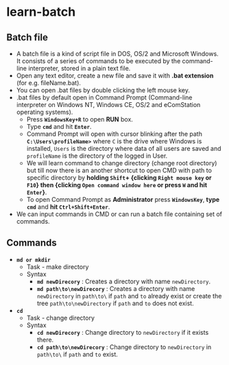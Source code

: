 # learn-batch

## Batch file
- A batch file is a kind of script file in DOS, OS/2 and Microsoft Windows. It consists of a series of commands to be executed by the command-line interpreter, stored in a plain text file.
- Open any text editor, create a new file and save it with **.bat extension** (for e.g. fileName.bat).
- You can open .bat files by double clicking the left mouse key.
- .bat files by default open in Command Prompt (Command-line interpreter on Windows NT, Windows CE, OS/2 and eComStation operating systems).
  - Press **`WindowsKey+R`** to open **RUN** box.
  - Type **`cmd`** and hit **`Enter`**.
  - Command Prompt will open with cursor blinking after the path **`C:\Users\profileName>`** where `C` is the drive where Windows is installed, `Users` is the directory where data of all users are saved and `profileName` is the directory of the logged in User.
  - We will learn command to change directory (change root directory) but till now there is an another shortcut to open CMD with path to specific directory by **holding `Shift`+ {clicking `Right mouse key` or `F10`} then {clicking `Open command window here` or press `W` and hit `Enter`}**.
  - To open Command Prompt as **Administrator** press **`WindowsKey`**, **type `cmd`** and **hit `Ctrl+Shift+Enter`**.
- We can input commands in CMD or can run a batch file containing set of commands.

## Commands
- **`md or mkdir`**
  - Task - make directory
  - Syntax
    - **`md newDirecory`**  :  Creates a directory with name `newDirectory`.
    - **`md path\to\newDirecory`**  :  Creates a directory with name `newDirectory` in `path\to\` if `path` and `to` already exist or create the tree `path\to\newDirectory` if `path` and `to` does not exist.
- **`cd`**
  - Task - change directory
  - Syntax
    - **`cd newDirecory`**  :  Change directory to `newDirectory` if it exists there.
    - **`cd path\to\newDirecory`**  :  Change directory to `newDirectory` in `path\to\` if `path` and `to` exist.
